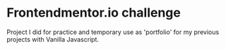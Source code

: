 # Frontendmentor.io challenge

Project I did for practice and temporary use as 'portfolio' for my previous projects with Vanilla Javascript.
